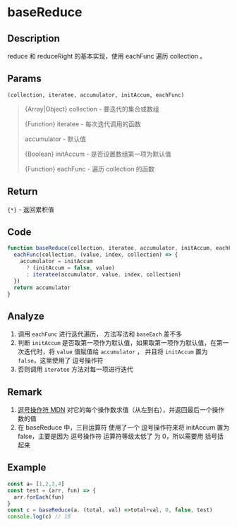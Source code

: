 # baseReduce 

## Description 
 reduce 和 reduceRight 的基本实现，使用 eachFunc 遍历 collection 。
## Params
`(collection, iteratee, accumulator, initAccum, eachFunc)`
> {Array|Object} collection - 要迭代的集合或数组
>
> {Function} iteratee - 每次迭代调用的函数
>
> accumulator - 默认值
>
> {Boolean} initAccum - 是否设置数组第一项为默认值
>
> {Function} eachFunc - 遍历 collection 的函数
>

## Return
`{*}` - 返回累积值

## Code
```js
function baseReduce(collection, iteratee, accumulator, initAccum, eachFunc) {
  eachFunc(collection, (value, index, collection) => {
    accumulator = initAccum
      ? (initAccum = false, value)
      : iteratee(accumulator, value, index, collection)
  })
  return accumulator
}
```
## Analyze
1. 调用 `eachFunc` 进行迭代遍历， 方法写法和 `baseEach` 差不多
2. 判断 `initAccum` 是否取第一项作为默认值，如果取第一项作为默认值，在第一次迭代时，将 `value` 值赋值给 `accumulator` ， 并且将 `initAccum` 置为 `false`，这里使用了 逗号操作符
3. 否则调用 `iteratee` 方法对每一项进行迭代
## Remark
1. [逗号操作符 MDN](https://developer.mozilla.org/zh-CN/docs/Web/JavaScript/Reference/Operators/Comma_Operator)  对它的每个操作数求值（从左到右），并返回最后一个操作数的值
2. 在 baseReduce 中，三目运算符 使用了一个 逗号操作符来将 initAccum 置为 false，主要是因为 逗号操作符 运算符等级太低了 为 0，所以需要用 括号括起来
## Example
```js
const a= [1,2,3,4]
const test = (arr, fun) => {
  arr.forEach(fun)
}
const c = baseReduce(a, (total, val) =>total+val, 0, false, test)
console.log(c) // 10
```
